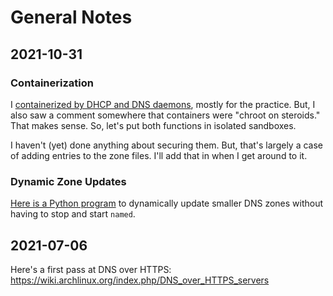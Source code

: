 # General Notes

## 2021-10-31

### Containerization

I [containerized by DHCP and DNS daemons][211031a], mostly for the
practice. But, I also saw a comment somewhere that containers were
"chroot on steroids." That makes sense. So, let's put both functions
in isolated sandboxes.

I haven't (yet) done anything about securing them. But, that's largely
a case of adding entries to the zone files. I'll add that in when I
get around to it.


### Dynamic Zone Updates

[Here is a Python program][211031b] to dynamically update smaller DNS
zones without having to stop and start `named`.


[211031a]: https://github.com/dafydd2277/dhcpd-bind9
[211031b]: https://zad.readthedocs.io/en/latest/introduction.html


## 2021-07-06

Here's a first pass at DNS over HTTPS: https://wiki.archlinux.org/index.php/DNS_over_HTTPS_servers

